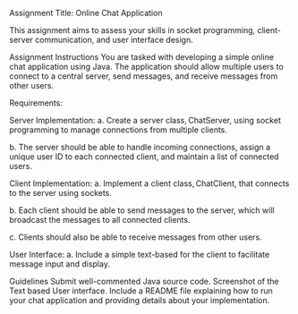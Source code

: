 Assignment Title: Online Chat Application 

This assignment aims to assess your skills in socket programming, client-server communication, and user interface design. 


Assignment Instructions
You are tasked with developing a simple online chat application using Java. The application should allow multiple users to connect to a central server, send messages, and receive messages from other users. 

Requirements: 


Server Implementation: 
a. Create a server class, ChatServer, using socket programming to manage connections from multiple clients. 

b. The server should be able to handle incoming connections, assign a unique user ID to each connected client, and maintain a list of connected users. 


Client Implementation: 
a. Implement a client class, ChatClient, that connects to the server using sockets. 

b. Each client should be able to send messages to the server, which will broadcast the messages to all connected clients. 

c. Clients should also be able to receive messages from other users. 


User Interface: 
a. Include a simple text-based for the client to facilitate message input and display.  




Guidelines
Submit well-commented Java source code. 
Screenshot of the Text based User interface. 
Include a README file explaining how to run your chat application and providing details about your implementation. 

